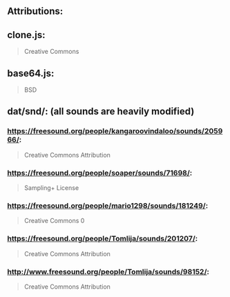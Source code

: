 
Attributions:
------------

## clone.js:
> Creative Commons

## base64.js:
> BSD

## dat/snd/: (all sounds are heavily modified)

### https://freesound.org/people/kangaroovindaloo/sounds/205966/:
> Creative Commons Attribution 

### https://freesound.org/people/soaper/sounds/71698/:
> Sampling+ License

### https://freesound.org/people/mario1298/sounds/181249/:
> Creative Commons 0

### https://freesound.org/people/Tomlija/sounds/201207/:
> Creative Commons Attribution

### http://www.freesound.org/people/Tomlija/sounds/98152/:
> Creative Commons Attribution
